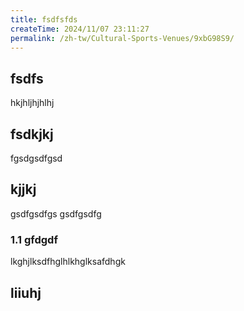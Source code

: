 ```yaml
---
title: fsdfsfds
createTime: 2024/11/07 23:11:27
permalink: /zh-tw/Cultural-Sports-Venues/9xbG98S9/
---
```


## fsdfs
hkjhljhjhlhj
## fsdkjkj

fgsdgsdfgsd

## kjjkj

gsdfgsdfgs
gsdfgsdfg

### 1.1 gfdgdf


lkghjlksdfhglhlkhglksafdhgk

## liiuhj

